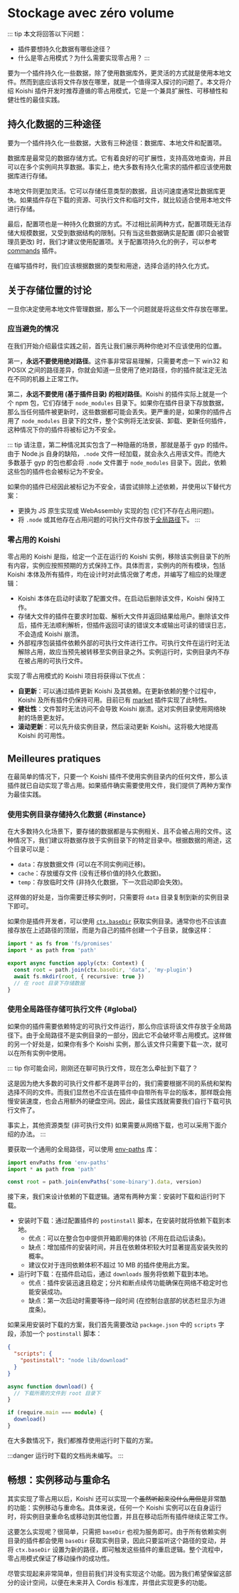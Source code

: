 # Stockage avec zéro volume

::: tip
本文将回答以下问题：

- 插件要想持久化数据有哪些途径？
- 什么是零占用模式？为什么需要实现零占用？
  :::

要为一个插件持久化一些数据，除了使用数据库外，更灵活的方式就是使用本地文件。然而到底应该将文件存放在哪里，就是一个值得深入探讨的问题了。本文将介绍 Koishi 插件开发时推荐遵循的零占用模式，它是一个兼具扩展性、可移植性和健壮性的最佳实践。

## 持久化数据的三种途径

要为一个插件持久化一些数据，大致有三种途径：数据库、本地文件和配置项。

数据库是最常见的数据存储方式。它有着良好的可扩展性，支持高效地查询，并且可以在多个实例间共享数据。事实上，绝大多数有持久化需求的插件都应该使用数据库进行存储。

本地文件则更加灵活。它可以存储任意类型的数据，且访问速度通常比数据库更快。如果插件存在下载的资源、可执行文件和临时文件，就比较适合使用本地文件进行存储。

最后，配置项也是一种持久化数据的方式。不过相比前两种方式，配置项既无法存储大规模数据，又受到数据结构的限制。只有当这些数据确实是配置 (即只会被管理员更改) 时，我们才建议使用配置项。关于配置项持久化的例子，可以参考 [commands](../appendix/commands.md) 插件。

在编写插件时，我们应该根据数据的类型和用途，选择合适的持久化方式。

## 关于存储位置的讨论

一旦你决定使用本地文件管理数据，那么下一个问题就是将这些文件存放在哪里。

### 应当避免的情况

在我们开始介绍最佳实践之前，首先让我们展示两种你绝对不应该使用的位置。

第一，**永远不要使用绝对路径**。这件事非常容易理解，只需要考虑一下 win32 和 POSIX 之间的路径差异，你就会知道一旦使用了绝对路径，你的插件就注定无法在不同的机器上正常工作。

第二，**永远不要使用 (基于插件目录) 的相对路径**。Koishi 的插件实际上就是一个个 npm 包，它们存储于 `node_modules` 目录下。如果你在插件目录下存放数据，那么当任何插件被更新时，这些数据都可能会丢失。更严重的是，如果你的插件占用了 `node_modules` 目录下的文件，整个实例将无法安装、卸载、更新任何插件，这种情况下你的插件将被标记为不安全。

::: tip
请注意，第二种情况其实包含了一种隐蔽的场景，那就是基于 gyp 的插件。由于 Node.js 自身的缺陷，`.node` 文件一经加载，就会永久占用该文件。而绝大多数基于 gyp 的包也都会将 `.node` 文件置于 `node_modules` 目录下。因此，依赖这些包的插件也会被标记为不安全。

如果你的插件已经因此被标记为不安全，请尝试排除上述依赖，并使用以下替代方案：

- 更换为 JS 原生实现或 WebAssembly 实现的包 (它们不存在占用问题)。
- 将 `.node` 或其他存在占用问题的可执行文件存放于[全局路径](#global)下。
  :::

### 零占用的 Koishi

零占用的 Koishi 是指，给定一个正在运行的 Koishi 实例，移除该实例目录下的所有内容，实例应按照预期的方式保持工作。具体而言，实例内的所有模块，包括 Koishi 本体及所有插件，均在设计时对此情况做了考虑，并编写了相应的处理逻辑：

- Koishi 本体在启动时读取了配置文件。在启动后删除该文件，Koishi 保持工作。
- 存储大文件的插件在要求时加载、解析大文件并返回结果给用户。删除该文件后，插件无法顺利解析，但插件返回可读的错误文本或输出可读的错误日志，不会造成 Koishi 崩溃。
- 外部程序包装插件依赖外部的可执行文件进行工作。可执行文件在运行时无法解除占用，故应当预先被转移至实例目录之外。实例运行时，实例目录内不存在被占用的可执行文件。

实现了零占用模式的 Koishi 项目将获得以下优点：

- **自更新**：可以通过插件更新 Koishi 及其依赖。在更新依赖的整个过程中，Koishi 及所有插件仍保持可用。目前已有 [market](../../plugins/console/market.md) 插件实现了此特性。
- **健壮性**：文件暂时无法访问不会导致 Koishi 崩溃。这对实例目录使用网络映射的场景更友好。
- **滚动更新**：可以先升级实例目录，然后滚动更新 Koishi。这将极大地提高 Koishi 的可用性。

## Meilleures pratiques

在最简单的情况下，只要一个 Koishi 插件不使用实例目录内的任何文件，那么该插件就已自动实现了零占用。如果插件确实需要使用文件，我们提供了两种方案作为最佳实践。

### 使用实例目录存储持久化数据 {#instance}

在大多数持久化场景下，要存储的数据都是与实例相关、且不会被占用的文件。这种情况下，我们建议将数据存放于实例目录下的特定目录中。根据数据的用途，这个目录可以是：

- `data`：存放数据文件 (可以在不同实例间迁移)。
- `cache`：存放缓存文件 (没有迁移价值的持久化数据)。
- `temp`：存放临时文件 (非持久化数据，下一次启动即会失效)。

这样做的好处是，当你需要迁移实例时，只需要将 `data` 目录复制到新的实例目录下即可。

如果你是插件开发者，可以使用 [`ctx.baseDir`](../../api/core/context.md#ctx-basedir) 获取实例目录。通常你也不应该直接存放在上述路径的顶层，而是为自己的插件创建一个子目录，就像这样：

```ts
import * as fs from 'fs/promises'
import * as path from 'path'

export async function apply(ctx: Context) {
  const root = path.join(ctx.baseDir, 'data', 'my-plugin')
  await fs.mkdir(root, { recursive: true })
  // 在 root 目录下存储数据
}
```

### 使用全局路径存储可执行文件 {#global}

如果你的插件需要依赖特定的可执行文件运行，那么你应该将该文件存放于全局路径下。由于全局路径不是实例目录的一部分，因此它不会破坏零占用模式。这样做的另一个好处是，如果你有多个 Koishi 实例，那么该文件只需要下载一次，就可以在所有实例中使用。

::: tip
你可能会问，刚刚还在聊可执行文件，现在怎么牵扯到下载了？

这是因为绝大多数的可执行文件都不是跨平台的，我们需要根据不同的系统和架构选择不同的文件。而我们显然也不应该在插件中自带所有平台的版本，那样既会拖慢安装速度，也会占用额外的硬盘空间。因此，最佳实践就需要我们自行下载可执行文件了。

事实上，其他资源类型 (非可执行文件) 如果需要从网络下载，也可以采用下面介绍的办法。
:::

要获取一个通用的全局路径，可以使用 [env-paths](https://npmjs.com/package/env-paths) 库：

```ts
import envPaths from 'env-paths'
import * as path from 'path'

const root = path.join(envPaths('some-binary').data, version)
```

接下来，我们来设计依赖的下载逻辑。通常有两种方案：安装时下载和运行时下载。

- 安装时下载：通过配置插件的 `postinstall` 脚本，在安装时就将依赖下载到本地。
  - 优点：可以在整合包中提供开箱即用的体验 (不用在启动后读条)。
  - 缺点：增加插件的安装时间，并且在依赖体积较大时显著提高安装失败的概率。
  - 建议仅对于连同依赖体积不超过 10 MB 的插件使用此方案。
- 运行时下载：在插件启动后，通过 `downloads` 服务将依赖下载到本地。
  - 优点：插件安装迅速且稳定；分片和断点续传功能确保在网络不稳定时也能安装成功。
  - 缺点：第一次启动时需要等待一段时间 (在控制台底部的状态栏显示为进度条)。

如果采用安装时下载的方案，我们首先需要改动 `package.json` 中的 `scripts` 字段，添加一个 `postinstall` 脚本：

```json title=package.json
{
  "scripts": {
    "postinstall": "node lib/download"
  }
}
```

```ts title=src/download.ts
async function download() {
  // 下载所需的文件到 root 目录下
}

if (require.main === module) {
  download()
}
```

在大多数情况下，我们都推荐使用运行时下载的方案。

:::danger
运行时下载的文档尚未编写。
:::

## 畅想：实例移动与重命名

其实实现了零占用以后，Koishi 还可以实现一个~~虽然听起来没什么用但是~~非常酷的功能：实例移动与重命名。具体来说，任何一个 Koishi 实例可以在自身运行时，将实例目录重命名或移动到其他位置，并且在移动后所有插件继续正常工作。

这要怎么实现呢？很简单，只需把 `baseDir` 也视为服务即可。由于所有依赖实例目录的插件都会使用 `baseDir` 获取实例目录，因此只要监听这个路径的变动，并将 `ctx.baseDir` 设置为新的路径，即可触发这些插件的重启逻辑。整个流程中，零占用模式保证了移动操作的成功性。

尽管实现起来非常简单，但目前我们并没有实现这个功能。因为我们希望保留这部分的设计空间，以便在未来并入 Cordis 标准库，并借此实现更多的功能。
